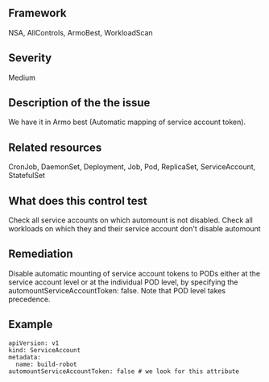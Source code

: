 ## Framework
NSA, AllControls, ArmoBest, WorkloadScan
 
## Severity
Medium

## Description of the the issue
We have it in Armo best (Automatic mapping of service account token).
 
## Related resources
CronJob, DaemonSet, Deployment, Job, Pod, ReplicaSet, ServiceAccount, StatefulSet
 
## What does this control test
Check all service accounts on which automount is not disabled.  Check all workloads on which they and their service account don't disable automount 
 
## Remediation
Disable automatic mounting of service account tokens to PODs either at the service account level or at the individual POD level, by specifying the automountServiceAccountToken: false. Note that POD level takes precedence.
 
## Example
```
apiVersion: v1
kind: ServiceAccount
metadata:
  name: build-robot
automountServiceAccountToken: false # we look for this attribute
```
